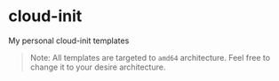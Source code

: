 # cloud-init
My personal cloud-init templates

> Note: All templates are targeted to `amd64` architecture. Feel free to change it to your desire architecture.
